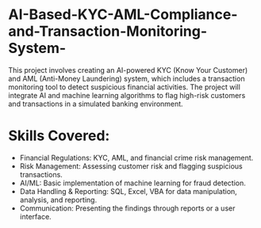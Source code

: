# AI-Based-KYC-AML-Compliance-and-Transaction-Monitoring-System-
This project involves creating an AI-powered KYC (Know Your Customer) and AML (Anti-Money Laundering) system, which includes a transaction monitoring tool to detect suspicious financial activities. The project will integrate AI and machine learning algorithms to flag high-risk customers and transactions in a simulated banking environment.

# Skills Covered:
- Financial Regulations: KYC, AML, and financial crime risk management.
- Risk Management: Assessing customer risk and flagging suspicious transactions.
- AI/ML: Basic implementation of machine learning for fraud detection.
- Data Handling & Reporting: SQL, Excel, VBA for data manipulation, analysis, and reporting.
- Communication: Presenting the findings through reports or a user interface.
